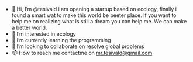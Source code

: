 - 👋 Hi, I’m @tesivald
i am opening a startup based on ecology, finally i found a smart wat to make this world be beeter place.
If you want to help me on realizing what is still a dream you can help me. We can make a better world.
- 👀 I’m interested in ecology
- 🌱 I’m currently learning the programming
- 💞️ I’m looking to collaborate on resolve global problems
- 📫 How to reach me contactme on mr.tesivald@gmail.com

<!---
tesivald/tesivald is a ✨ special ✨ repository because its `README.md` (this file) appears on your GitHub profile.
You can click the Preview link to take a look at your changes.
--->
